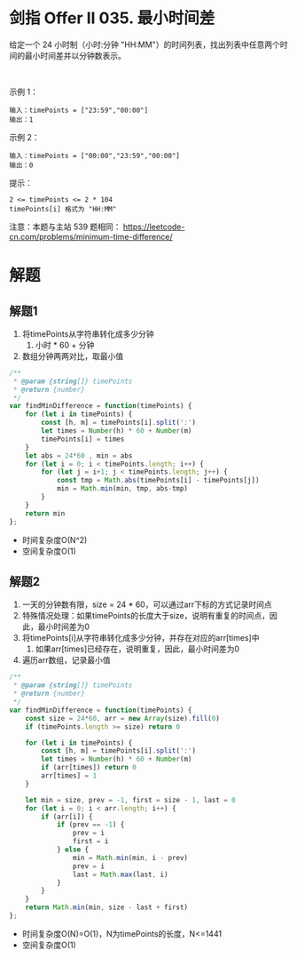 # 剑指 Offer II 035. 最小时间差
给定一个 24 小时制（小时:分钟 "HH:MM"）的时间列表，找出列表中任意两个时间的最小时间差并以分钟数表示。

 

示例 1：
```
输入：timePoints = ["23:59","00:00"]
输出：1
```
示例 2：
```
输入：timePoints = ["00:00","23:59","00:00"]
输出：0
```

提示：
```
2 <= timePoints <= 2 * 104
timePoints[i] 格式为 "HH:MM"
```

注意：本题与主站 539 题相同： https://leetcode-cn.com/problems/minimum-time-difference/

# 解题
## 解题1
1. 将timePoints从字符串转化成多少分钟
   1. 小时 * 60 + 分钟
2. 数组分钟两两对比，取最小值
```js
/**
 * @param {string[]} timePoints
 * @return {number}
 */
var findMinDifference = function(timePoints) {
    for (let i in timePoints) {
        const [h, m] = timePoints[i].split(':')
        let times = Number(h) * 60 + Number(m)
        timePoints[i] = times
    }
    let abs = 24*60 , min = abs
    for (let i = 0; i < timePoints.length; i++) {
        for (let j = i+1; j < timePoints.length; j++) {
            const tmp = Math.abs(timePoints[i] - timePoints[j])
            min = Math.min(min, tmp, abs-tmp)
        }
    }
    return min
};
```
- 时间复杂度O(N^2)
- 空间复杂度O(1)

## 解题2
1. 一天的分钟数有限，size = 24 * 60，可以通过arr下标的方式记录时间点
2. 特殊情况处理：如果timePoints的长度大于size，说明有重复的时间点，因此，最小时间差为0
3. 将timePoints[i]从字符串转化成多少分钟，并存在对应的arr[times]中
   1. 如果arr[times]已经存在，说明重复，因此，最小时间差为0
4. 遍历arr数组，记录最小值
```js
/**
 * @param {string[]} timePoints
 * @return {number}
 */
var findMinDifference = function(timePoints) {
    const size = 24*60, arr = new Array(size).fill(0)
    if (timePoints.length >= size) return 0

    for (let i in timePoints) {
        const [h, m] = timePoints[i].split(':')
        let times = Number(h) * 60 + Number(m)
        if (arr[times]) return 0
        arr[times] = 1
    }

    let min = size, prev = -1, first = size - 1, last = 0
    for (let i = 0; i < arr.length; i++) {
        if (arr[i]) {
            if (prev == -1) {
                prev = i
                first = i
            } else {
                min = Math.min(min, i - prev)
                prev = i
                last = Math.max(last, i)
            }
        }
    }
    return Math.min(min, size - last + first)
};
```
- 时间复杂度O(N)=O(1)，N为timePoints的长度，N<=1441
- 空间复杂度O(1)